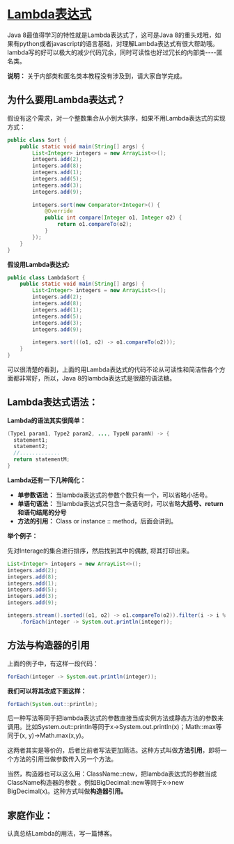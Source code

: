 # [Lambda表达式](https://docs.oracle.com/javase/tutorial/java/javaOO/lambdaexpressions.html)

Java 8最值得学习的特性就是Lambda表达式了，这可是Java 8的重头戏哦，如果有python或者javascript的语言基础，对理解Lambda表达式有很大帮助哦。lambda写的好可以极大的减少代码冗余，同时可读性也好过冗长的内部类----匿名类。

**说明：** 关于内部类和匿名类本教程没有涉及到，请大家自学完成。



## 为什么要用Lambda表达式？

假设有这个需求，对一个整数集合从小到大排序，如果不用Lambda表达式的实现方式：

```java
public class Sort {
    public static void main(String[] args) {
        List<Integer> integers = new ArrayList<>();
        integers.add(2);
        integers.add(8);
        integers.add(1);
        integers.add(5);
        integers.add(3);
        integers.add(9);
        
        integers.sort(new Comparator<Integer>() {
            @Override
            public int compare(Integer o1, Integer o2) {
                return o1.compareTo(o2);
            }
        });
    }
}
```

**假设用Lambda表达式:**

```java
public class LambdaSort {
    public static void main(String[] args) {
        List<Integer> integers = new ArrayList<>();
        integers.add(2);
        integers.add(8);
        integers.add(1);
        integers.add(5);
        integers.add(3);
        integers.add(9);
        
        integers.sort(((o1, o2) -> o1.compareTo(o2)));
    }
}
```

可以很清楚的看到，上面的用Lambda表达式的代码不论从可读性和简洁性各个方面都非常好，所以，Java 8的lambda表达式是很甜的语法糖。



## Lambda表达式语法：

**Lambda的语法其实很简单：**

```java
(Type1 param1, Type2 param2, ..., TypeN paramN) -> {
  statement1;
  statement2;
  //.............
  return statementM;
}
```

**Lambda还有一下几种简化：**

* **单参数语法：** 当lambda表达式的参数个数只有一个，可以省略小括号。
* **单语句语法：** 当lambda表达式只包含一条语句时，可以省略**大括号、return和语句结尾的分号**
* **方法的引用：** Class or instance :: method，后面会讲到。

**举个例子：**

先对Interage的集合进行排序，然后找到其中的偶数, 将其打印出来。

```java
List<Integer> integers = new ArrayList<>();
integers.add(2);
integers.add(8);
integers.add(1);
integers.add(5);
integers.add(3);
integers.add(9);

integers.stream().sorted((o1, o2) -> o1.compareTo(o2)).filter(i -> i % 2 == 0)
    .forEach(integer -> System.out.println(integer));
```



## 方法与构造器的引用

上面的例子中，有这样一段代码：

```java
forEach(integer -> System.out.println(integer));
```

**我们可以将其改成下面这样：**

```java
forEach(System.out::println);
```

后一种写法等同于把lambda表达式的参数直接当成实例方法或静态方法的参数来调用。比如System.out::println等同于x->System.out.println(x)；Math::max等同于(x, y)->Math.max(x,y)。

这两者其实是等价的，后者比前者写法更加简洁。这种方式叫做**方法引用**，即将一个方法的引用当做参数传入另一个方法。

当然，构造器也可以这么用：ClassName::new，把lambda表达式的参数当成ClassName构造器的参数 。例如BigDecimal::new等同于x->new BigDecimal(x)。这种方式叫做**构造器引用。**



## 家庭作业：

认真总结Lambda的用法，写一篇博客。